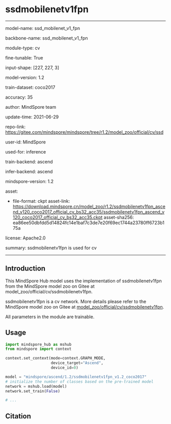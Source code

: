 # ssdmobilenetv1fpn

---

model-name: ssd_mobilenet_v1_fpn

backbone-name: ssd_mobilenet_v1_fpn

module-type: cv

fine-tunable: True

input-shape: [227, 227, 3]

model-version: 1.2

train-dataset: coco2017

accuracy: 35

author: MindSpore team

update-time: 2021-06-29

repo-link: <https://gitee.com/mindspore/mindspore/tree/r1.2/model_zoo/official/cv/ssd>

user-id: MindSpore

used-for: inference

train-backend: ascend

infer-backend: ascend

mindspore-version: 1.2

asset:

-
    file-format: ckpt
    asset-link: <https://download.mindspore.cn/model_zoo/r1.2/ssdmobilenetv1fpn_ascend_v120_coco2017_official_cv_bs32_acc35/ssdmobilenetv1fpn_ascend_v120_coco2017_official_cv_bs32_acc35.ckpt>
    asset-sha256: ea86ee50dbfdd5d14824fc14e1baf7c3de7e20f69ec1744a23780ff6723b175a

license: Apache2.0

summary: ssdmobilenetv1fpn is used for cv

---

## Introduction

This MindSpore Hub model uses the implementation of ssdmobilenetv1fpn from the MindSpore model zoo on Gitee at model_zoo/official/cv/ssdmobilenetv1fpn.

ssdmobilenetv1fpn is a cv network. More details please refer to the MindSpore model zoo on Gitee at [model_zoo/official/cv/ssdmobilenetv1fpn](https://gitee.com/mindspore/mindspore/blob/r1.2/model_zoo/official/cv/ssd/README.md).

All parameters in the module are trainable.

## Usage

```python
import mindspore_hub as mshub
from mindspore import context

context.set_context(mode=context.GRAPH_MODE,
                    device_target="Ascend",
                    device_id=0)

model = "mindspore/ascend/1.2/ssdmobilenetv1fpn_v1.2_coco2017"
# initialize the number of classes based on the pre-trained model
network = mshub.load(model)
network.set_train(False)

# ...
```

## Citation

